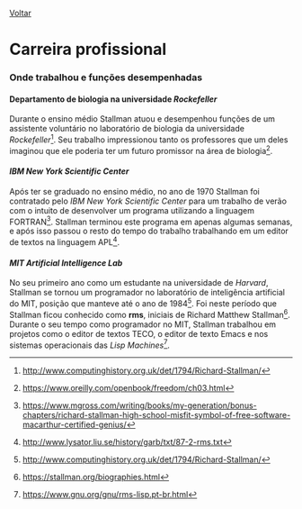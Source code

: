 [Voltar](intro.md)

Carreira profissional
====

### Onde trabalhou e funções desempenhadas
#### Departamento de biologia na universidade _Rockefeller_
Durante o ensino médio Stallman atuou e desempenhou funções de um assistente voluntário no laboratório de biologia da universidade _Rockefeller_[^1]. Seu trabalho impressionou tanto os professores que um deles imaginou que ele poderia ter um futuro promissor na área de biologia[^2].

#### _IBM New York Scientific Center_
Após ter se graduado no ensino médio, no ano de 1970 Stallman foi contratado pelo _IBM New York Scientific Center_ para um trabalho de verão com o intuito de desenvolver um programa utilizando a linguagem FORTRAN[^3]. Stallman terminou este programa em apenas algumas semanas, e após isso passou o resto do tempo do trabalho trabalhando em um editor de textos na linguagem APL[^4].

#### _MIT Artificial Intelligence Lab_
No seu primeiro ano como um estudante na universidade de _Harvard_, Stallman se tornou um programador no laboratório de inteligência artificial do MIT, posição que manteve até o ano de 1984[^1]. Foi neste período que Stallman ficou conhecido como **rms**, iniciais de Richard Matthew Stallman[^5].
Durante o seu tempo como programador no MIT, Stallman trabalhou em projetos como o editor de textos TECO, o editor de texto Emacs e nos sistemas operacionais das _Lisp Machines_[^6].

[^1]: http://www.computinghistory.org.uk/det/1794/Richard-Stallman/
[^2]: https://www.oreilly.com/openbook/freedom/ch03.html
[^3]: https://www.mgross.com/writing/books/my-generation/bonus-chapters/richard-stallman-high-school-misfit-symbol-of-free-software-macarthur-certified-genius/
[^4]: http://www.lysator.liu.se/history/garb/txt/87-2-rms.txt
[^5]: https://stallman.org/biographies.html
[^6]: https://www.gnu.org/gnu/rms-lisp.pt-br.html
